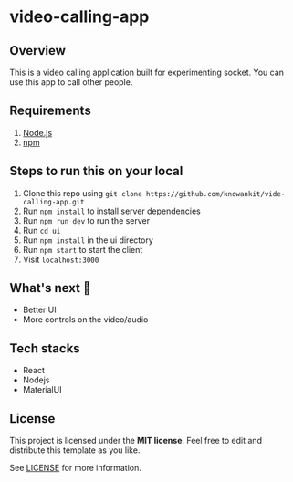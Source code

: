 # video-calling-app

## Overview

This is a video calling application built for experimenting socket. You can use this app to call other people.


## Requirements

1. [Node.js](https://nodejs.org/)
2. [npm](https://www.npmjs.com/)

## Steps to run this on your local

1. Clone this repo using `git clone https://github.com/knowankit/vide-calling-app.git`
2. Run `npm install` to install server dependencies
3. Run `npm run dev` to run the server
4. Run `cd ui`
5. Run `npm install` in the ui directory
6. Run `npm start` to start the client
7. Visit `localhost:3000`

## What's next 🚀

- Better UI
- More controls on the video/audio

## Tech stacks

- React
- Nodejs
- MaterialUI

## License

This project is licensed under the **MIT license**. Feel free to edit and distribute this template as you like.

See [LICENSE](LICENSE) for more information.
